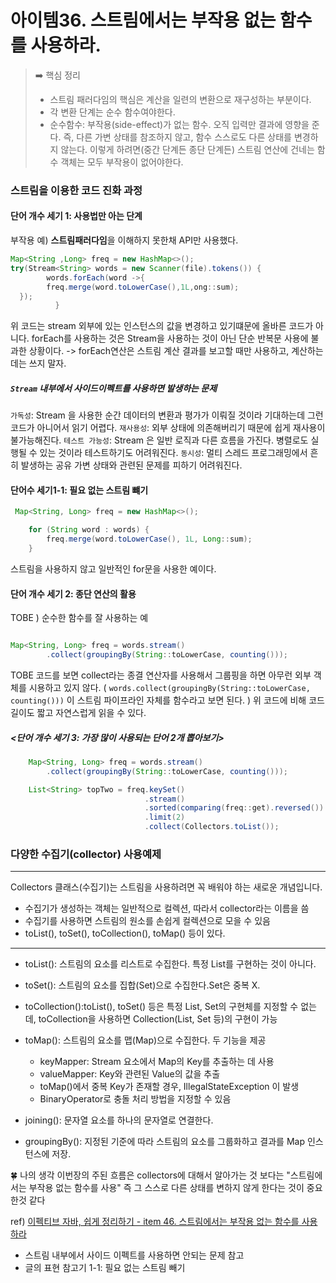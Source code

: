 # 아이템36. 스트림에서는 부작용 없는 함수를 사용하라.

> ➡️ 핵심 정리
> - 스트림 패러다임의 핵심은 계산을 일련의 변환으로 재구성하는 부분이다.
> - 각 변환 단계는 순수 함수여야한다.
> - 순수함수: 부작용(side-effect)가 없는 함수. 오직 입력만 결과에 영향을 준다.
>  즉, 다른 가변 상태를 참조하지 않고, 함수 스스로도 다른 상태를 변경하지 않는다. 
>  이렇게 하려면(중간 단계든 종단 단계든) 스트림 연산에 건네는 함수 객체는 모두 부작용이 없어야한다.

### 스트림을 이용한 코드 진화 과정 

#### 단어 개수 세기 1: 사용법만 아는 단계
부작용 예) **스트림패러다임**을 이해하지 못한채 API만 사용했다.
```java
Map<String ,Long> freq = new HashMap<>();
try(Stream<String> words = new Scanner(file).tokens()) {
        words.forEach(word ->{
        freq.merge(word.toLowerCase(),1L,ong::sum);
  });
          } 
```
위 코드는 stream 외부에 있는 인스턴스의 값을 변경하고 있기떄문에 올바른 코드가 아니다.
forEach를 사용하는 것은 Stream을 사용하는 것이 아닌 단순 반복문 사용에 불과한 상황이다.
-> forEach연산은 스트림 계산 결과를 보고할 때만 사용하고, 계산하는 데는 쓰지 말자.

 ##### `Stream` 내부에서 사이드이펙트를 사용하면 발생하는 문제
`가독성`: Stream 을 사용한 순간 데이터의 변환과 평가가 이뤄질 것이라 기대하는데 그런 코드가 아니어서 읽기 어렵다.
`재사용성`: 외부 상태에 의존해버리기 때문에 쉽게 재사용이 불가능해진다.
`테스트 가능성`: Stream 은 일반 로직과 다른 흐름을 가진다. 병렬로도 실행될 수 있는 것이라 테스트하기도 어려워진다.
`동시성`: 멀티 스레드 프로그래밍에서 흔히 발생하는 공유 가변 상태와 관련된 문제를 피하기 어려워진다.

#### 단어수 세기1-1: 필요 없는 스트림 뺴기

```java
 Map<String, Long> freq = new HashMap<>();

    for (String word : words) {
        freq.merge(word.toLowerCase(), 1L, Long::sum);
    }
```
 스트림을 사용하지 않고 일반적인 for문을 사용한 예이다. 

#### 단어 개수 세기 2: 종단 연산의 활용

TOBE ) 순수한 함수를 잘 사용하는 예
```java

Map<String, Long> freq = words.stream()
        .collect(groupingBy(String::toLowerCase, counting()));

```      
TOBE 코드를 보면 collect라는 종결 연산자를 사용해서 그룹핑을 하면 아무런 외부 객체를 시용하고
있지 않다. ( `words.collect(groupingBy(String::toLowerCase, counting()))` 이 스트림 파이프라인 자체를 함수라고
보면 된다. )
위 코드에 비해 코드 길이도 짧고 자연스럽게 읽을 수 있다. 


##### <단어 개수 세기 3: 가장 많이 사용되는 단어 2개 뽑아보기>
```java
    Map<String, Long> freq = words.stream()
        .collect(groupingBy(String::toLowerCase, counting()));

    List<String> topTwo = freq.keySet()
                              .stream()
                              .sorted(comparing(freq::get).reversed()) //이부분은 정렬을 한 조건을 함수로 알려줄 뿐 타입이 변한건 아니디.
                              .limit(2)
                              .collect(Collectors.toList());

```

### 다양한 수집기(collector) 사용예제

---
Collectors 클래스(수집기)는 스트림을 사용하려면 꼭 배워야 하는 새로운 개념입니다. 

- 수집기가 생성하는 객체는 일반적으로 컬렉션, 따라서 collector라는 이름을 씀 
- 수집기를 사용하면 스트림의 원소를 손쉽게 컬렉션으로 모을 수 있음
- toList(), toSet(), toCollection(), toMap() 등이 있다.
---


- toList(): 스트림의 요소를 리스트로 수집한다. 특정 List를 구현하는 것이 아니다. 

- toSet(): 스트림의 요소를 집합(Set)으로 수집한다.Set은 중복 X.
- toCollection():toList(), toSet() 등은 특정 List, Set의 구현체를 지정할 수 없는데, toCollection을 사용하면 Collection(List, Set 등)의 구현이 가능

- toMap(): 스트림의 요소를 맵(Map)으로 수집한다.
  두 기능을 제공
  - keyMapper: Stream 요소에서 Map의 Key를 추출하는 데 사용
  - valueMapper: Key와 관련된 Value의 값을 추출
  - toMap()에서 중복 Key가 존재할 경우, IllegalStateException 이 발생
  - BinaryOperator로 충돌 처리 방법을 지정할 수 있음

- joining(): 문자열 요소를 하나의 문자열로 연결한다.

- groupingBy(): 지정된 기준에 따라 스트림의 요소를 그룹화하고 결과를 Map 인스턴스에 저장. 


🍀 나의 생각
이번장의 주된 흐름은 collectors에 대해서 알아가는 것 보다는  "스트림에서는 부작용 없는 함수를 사용"
즉 그 스스로 다른 상태를 변하지 않게 한다는 것이 중요한것 같다


ref)
[이펙티브 자바, 쉽게 정리하기 - item 46. 스트림에서는 부작용 없는 함수를 사용하라](https://jake-seo-dev.tistory.com/457#%EC%-A%A-%ED%-A%B-%EB%A-%BC%EC%-D%--%--%EC%-D%B-%EC%-A%A-%ED%--%-C%--%EC%BD%--%EB%--%-C%EC%-D%--%--%EC%A-%--%ED%--%--%--%EA%B-%BC%EC%A-%--)
- 스트림 내부에서 사이드 이펙트를 사용하면 안되는 문제 참고
- 글의 표현 참고기 1-1: 필요 없는 스트림 빼기
